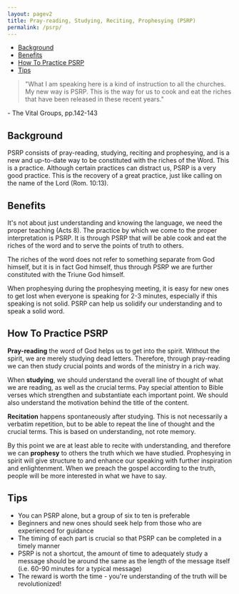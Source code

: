 ```yaml
---
layout: pagev2
title: Pray-reading, Studying, Reciting, Prophesying (PSRP)
permalink: /psrp/
---
```

- [Background](#background)
- [Benefits](#benefits)
- [How To Practice PSRP](#how-to-practice-psrp)
- [Tips](#tips)

>"What I am speaking here is a kind of instruction to all the churches. My new way is PSRP. This is the way for us to cook and eat the riches that have been released in these recent years."

\- The Vital Groups, pp.142-143

## Background

PSRP consists of pray-reading, studying, reciting and prophesying, and is a new and up-to-date way to be constituted with the riches of the Word. This is a practice. Although certain practices can distract us, PSRP is a very good practice. This is the recovery of a great practice, just like calling on the name of the Lord (Rom. 10:13).

## Benefits

It's not about just understanding and knowing the language, we need the proper teaching (Acts 8). The practice by which we come to the proper interpretation is PSRP. It is through PSRP that will be able cook and eat the riches of the word and to serve the points of truth to others.

The riches of the word does not refer to something separate from God himself, but it is in fact God himself, thus through PSRP we are further constituted with the Triune God himself.

When prophesying during the prophesying meeting, it is easy for new ones to get lost when everyone is speaking for 2-3 minutes, especially if this speaking is not solid. PSRP can help us solidify our understanding and to speak a solid word.

## How To Practice PSRP

**Pray-reading** the word of God helps us to get into the spirit. Without the spirit, we are merely studying dead letters. Therefore, through pray-reading we can then study crucial points and words of the ministry in a rich way.

When **studying**, we should understand the overall line of thought of what we are reading, as well as the crucial terms. Pay special attention to Bible verses which strengthen and substantiate each important point. We should also understand the motivation behind the title of the content.

**Recitation** happens spontaneously after studying. This is not necessarily a verbatim repetition, but to be able to repeat the line of thought and the crucial terms. This is based on understanding, not rote memory.

By this point we are at least able to recite with understanding, and therefore we can **prophesy** to others the truth which we have studied. Prophesying in spirit will give structure to and enhance our speaking with further inspiration and enlightenment. When we preach the gospel according to the truth, people will be more interested in what we have to say.

## Tips

- You can PSRP alone, but a group of six to ten is preferable
- Beginners and new ones should seek help from those who are experienced for guidance
- The timing of each part is crucial so that PSRP can be completed in a timely manner
- PSRP is not a shortcut, the amount of time to adequately study a message should be around the same as the length of the message itself (i.e. 60-90 minutes for a typical message)
- The reward is worth the time - you're understanding of the truth will be revolutionized!




